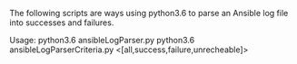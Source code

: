 The following scripts are ways using python3.6 to parse an Ansible log file into successes and failures.

Usage:
python3.6 ansibleLogParser.py <logfile>
python3.6 ansibleLogParserCriteria.py <[all,success,failure,unrecheable]>
